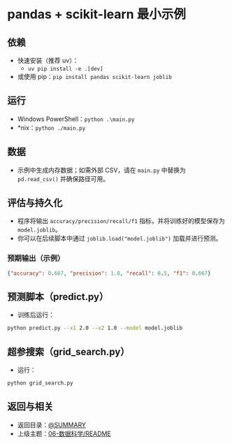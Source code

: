 # pandas + scikit-learn 最小示例

## 依赖

- 快速安装（推荐 uv）：
  - `uv pip install -e .[dev]`
- 或使用 pip：`pip install pandas scikit-learn joblib`

## 运行

- Windows PowerShell：`python .\main.py`
- *nix：`python ./main.py`

## 数据

- 示例中生成内存数据；如需外部 CSV，请在 `main.py` 中替换为 `pd.read_csv()` 并确保路径可用。

## 评估与持久化

- 程序将输出 `accuracy/precision/recall/f1` 指标，并将训练好的模型保存为 `model.joblib`。
- 你可以在后续脚本中通过 `joblib.load("model.joblib")` 加载并进行预测。

### 预期输出（示例）

```json
{"accuracy": 0.667, "precision": 1.0, "recall": 0.5, "f1": 0.667}
```

## 预测脚本（predict.py）

- 训练后运行：

```bash
python predict.py --x1 2.0 --x2 1.0 --model model.joblib
```

## 超参搜索（grid_search.py）

- 运行：

```bash
python grid_search.py
```

## 返回与相关

- 返回目录：[@SUMMARY](../../../SUMMARY.md)
- 上级主题：[06-数据科学/README](../../README.md)
